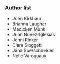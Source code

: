### Author list

* John Kirkham
* Brianna Laugher
* Madicken Munk 
* Juan Nunez-Iglesias
* Jenni Rinker
* Clare Sloggett
* Jana Sperschneider
* Nelle Varoquaux
